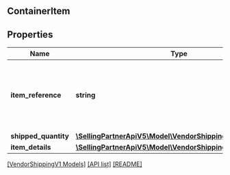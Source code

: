 ## ContainerItem

## Properties

Name | Type | Description | Notes
------------ | ------------- | ------------- | -------------
**item_reference** | **string** | The reference number for the item. Please provide the itemSequenceNumber from the 'items' segment to refer to that item's details here. |
**shipped_quantity** | [**\SellingPartnerApiV5\Model\VendorShippingV1\ItemQuantity**](ItemQuantity.md) |  |
**item_details** | [**\SellingPartnerApiV5\Model\VendorShippingV1\ItemDetails**](ItemDetails.md) |  | [optional]

[[VendorShippingV1 Models]](../) [[API list]](../../Api) [[README]](../../../README.md)
